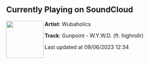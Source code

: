 ## Currently Playing on SoundCloud

[<img align="left" width="100" src="https://i1.sndcdn.com/artworks-tUyaAzu3VW7dbswh-MFF01g-t500x500.jpg">](https://soundcloud.com/wubaholics/gunpoint-wywd-ft-highrollr-1)

**Artist**: Wubaholics 

**Track**: Gunpoint - W.Y.W.D. (ft. highrollr)

Last updated at 09/06/2023 12:34
